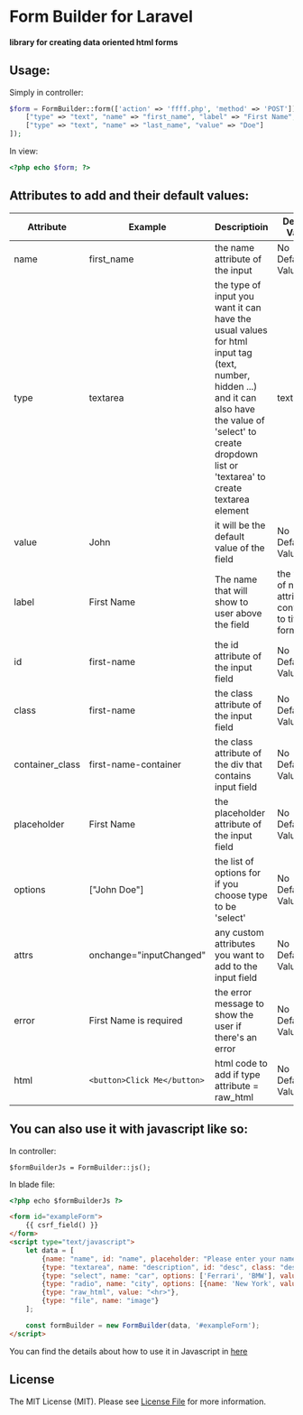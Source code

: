 # Form Builder for Laravel
#### library for creating data oriented html forms

## Usage:

Simply in controller:
```php
$form = FormBuilder::form(['action' => 'ffff.php', 'method' => 'POST'])->make([
    ["type" => "text", "name" => "first_name", "label" => "First Name", "value" => "John"],
    ["type" => "text", "name" => "last_name", "value" => "Doe"]
]);
```

In view:
```php
<?php echo $form; ?>
```
## Attributes to add and their default values:

Attribute | Example | Descriptioin | Default Value
--- | --- | --- | ---
name | first_name | the name attribute of the input | No Default Value
type | textarea | the type of input you want it can have the usual values for html input tag (text, number, hidden ...) and it can also have the value of 'select' to create dropdown list or 'textarea' to create textarea element | text
value | John | it will be the default value of the field | No Default Value
label | First Name | The name that will show to user above the field | the value of name attribute converted to title format
id | first-name | the id attribute of the input field | No Default Value
class | first-name | the class attribute of the input field | No Default Value
container_class | first-name-container | the class attribute of the div that contains input field |No Default Value
placeholder | First Name | the placeholder attribute of the input field | No Default Value
options | ["John Doe"] | the list of options for if you choose type to be 'select' | No Default Value
attrs | onchange="inputChanged" | any custom attributes you want to add to the input field | No Default Value
error | First Name is required | the error message to show the user if there's an error | No Default Value
html | ```<button>Click Me</button>``` | html code to add if type attribute = raw_html | No Default Value

## You can also use it with javascript like so:

In controller:

```phpt
$formBuilderJs = FormBuilder::js();
```

In blade file:

```html
<?php echo $formBuilderJs ?>

<form id="exampleForm">
    {{ csrf_field() }}
</form>
<script type="text/javascript">
    let data = [
        {name: "name", id: "name", placeholder: "Please enter your name"},
        {type: "textarea", name: "description", id: "desc", class: "desc", container_class: "descContainer"},
        {type: "select", name: "car", options: ['Ferrari', 'BMW'], value: "BMW"},
        {type: "radio", name: "city", options: [{name: 'New York', value: 'new_york'}, {name: 'London', value: 'london'}], value: "london"},
        {type: "raw_html", value: "<hr>"},
        {type: "file", name: "image"}
    ];

    const formBuilder = new FormBuilder(data, '#exampleForm');
</script>
```

You can find the details about how to use it in Javascript in [here](https://github.com/AhmadAlkholy/Form-Builder#readme)
## License

The MIT License (MIT). Please see [License File](LICENSE.md) for more information.
